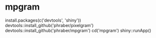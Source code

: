 # mpgram
install.packages(c('devtools', 'shiny'))
devtools::install_github('phraber/pixelgram')
devtools::install_github('phraber/mpgram')
cd('mpgram')
shiny::runApp()
